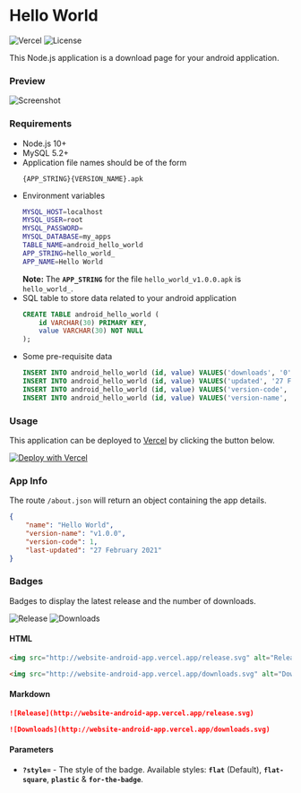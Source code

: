 # Hello World

![Vercel](https://therealsujitk-vercel-badge.vercel.app/?app=website-android-app) ![License](https://img.shields.io/badge/license-MIT-blue)

This Node.js application is a download page for your android application.

### Preview

![Screenshot](https://i.imgur.com/mcWuac2.png)

### Requirements

- Node.js 10+
- MySQL 5.2+
- Application file names should be of the form
  ```
  {APP_STRING}{VERSION_NAME}.apk
  ```
- Environment variables
    ```sh
    MYSQL_HOST=localhost
    MYSQL_USER=root
    MYSQL_PASSWORD=
    MYSQL_DATABASE=my_apps
    TABLE_NAME=android_hello_world
    APP_STRING=hello_world_
    APP_NAME=Hello World
    ```
    **Note:** The **`APP_STRING`** for the file `hello_world_v1.0.0.apk` is `hello_world_`.
- SQL table to store data related to your android application
    ```sql
    CREATE TABLE android_hello_world (
        id VARCHAR(30) PRIMARY KEY,
        value VARCHAR(30) NOT NULL
    );
    ```
- Some pre-requisite data
    ```sql
    INSERT INTO android_hello_world (id, value) VALUES('downloads', '0');
    INSERT INTO android_hello_world (id, value) VALUES('updated', '27 February 2021');
    INSERT INTO android_hello_world (id, value) VALUES('version-code', '1');
    INSERT INTO android_hello_world (id, value) VALUES('version-name', 'v1.0.0');
    ```

### Usage

This application can be deployed to [Vercel](http://vercel.com) by clicking the button below.

[![Deploy with Vercel](https://vercel.com/button)](https://vercel.com/new/git/external?repository-url=https%3A%2F%2Fgithub.com%2Ftherealsujitk%2Fwebsite-android-app)

### App Info

The route `/about.json` will return an object containing the app details.

```json
{
    "name": "Hello World",
    "version-name": "v1.0.0",
    "version-code": 1,
    "last-updated": "27 February 2021"
}
```

### Badges

Badges to display the latest release and the number of downloads.

![Release](http://website-android-app.vercel.app/release.svg) ![Downloads](http://website-android-app.vercel.app/downloads.svg)

#### HTML

```html
<img src="http://website-android-app.vercel.app/release.svg" alt="Release" />
```

```html
<img src="http://website-android-app.vercel.app/downloads.svg" alt="Downloads" />
```

#### Markdown

```markdown
![Release](http://website-android-app.vercel.app/release.svg)
```

```markdown
![Downloads](http://website-android-app.vercel.app/downloads.svg)
```

#### Parameters

- **`?style=`** - The style of the badge. Available styles: **`flat`** (Default), **`flat-square`**, **`plastic`** & **`for-the-badge`**.
